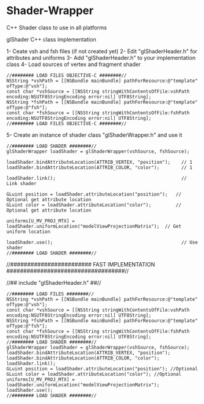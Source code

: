 Shader-Wrapper
==============

C++ Shader class to use in all platforms


glShader C++ class implementation

1- Ceate vsh and fsh files (if not created yet)
2- Edit "glShaderHeader.h" for attributes and uniforms
3- Add "glShaderHeader.h" to your implementation class
4- Load sources of vertex and fragment shader

    //######## LOAD FILES OBJECTIVE-C ########//
	NSString *vshPath = [[NSBundle mainBundle] pathForResource:@"template" ofType:@"vsh"];
	const char *vshSource = [[NSString stringWithContentsOfFile:vshPath encoding:NSUTF8StringEncoding error:nil] UTF8String];
	NSString *fshPath = [[NSBundle mainBundle] pathForResource:@"template" ofType:@"fsh"];
	const char *fshSource = [[NSString stringWithContentsOfFile:fshPath encoding:NSUTF8StringEncoding error:nil] UTF8String];
    //######## LOAD FILES OBJECTIVE-C ########//

5- Create an instance of shader class "glShaderWrapper.h" and use it

    //######## LOAD SHADER ########//
    glShaderWrapper loadShader = glShaderWrapper(vshSource, fshSource);
    
    loadShader.bindAttributeLocation(ATTRIB_VERTEX, "position");    // 1
    loadShader.bindAttributeLocation(ATTRIB_COLOR, "color");        // 1
    
    loadShader.link();                                              // Link shader

    GLuint position = loadShader.attributeLocation("position");   // Optional get attribute location
    GLuint color = loadShader.attributeLocation("color");         // Optional get attribute location

    uniforms[U_MV_PROJ_MTX] = loadShader.uniformLocation("modelViewProjectionMatrix");  // Get uniform location
    
    loadShader.use();                                               // Use shader
    //######## LOAD SHADER ########//
    
    

//######################## FAST IMPLEMENTATION ###################################//

//## include "glShaderHeader.h" ##//

    //######## LOAD FILES ########//
	NSString *vshPath = [[NSBundle mainBundle] pathForResource:@"template" ofType:@"vsh"];
	const char *vshSource = [[NSString stringWithContentsOfFile:vshPath encoding:NSUTF8StringEncoding error:nil] UTF8String];
	NSString *fshPath = [[NSBundle mainBundle] pathForResource:@"template" ofType:@"fsh"];
	const char *fshSource = [[NSString stringWithContentsOfFile:fshPath encoding:NSUTF8StringEncoding error:nil] UTF8String];
    //######## LOAD SHADER ########//
    glShaderWrapper loadShader = glShaderWrapper(vshSource, fshSource);
    loadShader.bindAttributeLocation(ATTRIB_VERTEX, "position");
    loadShader.bindAttributeLocation(ATTRIB_COLOR, "color");
    loadShader.link();
    GLuint position = loadShader.attributeLocation("position"); //Optional
    GLuint color = loadShader.attributeLocation("color"); //Optional
    uniforms[U_MV_PROJ_MTX] = loadShader.uniformLocation("modelViewProjectionMatrix");
    loadShader.use();
    //######## LOAD SHADER ########//
